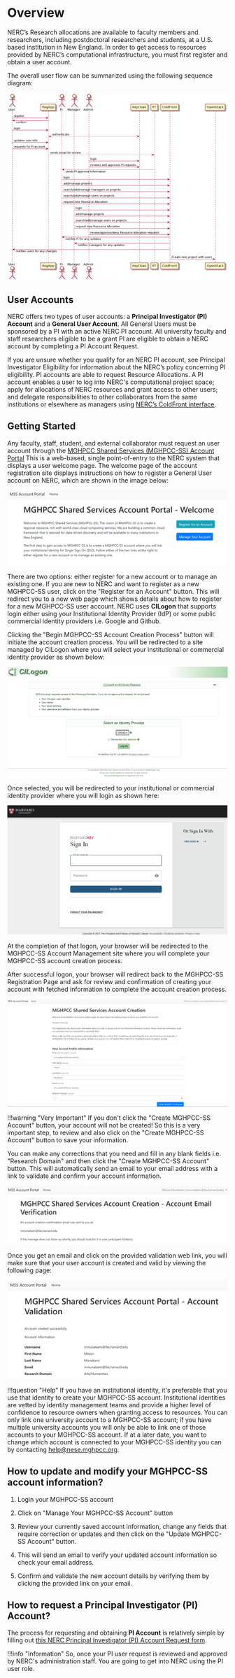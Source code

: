 # Overview

NERC’s Research allocations are available to faculty members and researchers, including
postdoctoral researchers and students, at a U.S. based institution in New England.
In order to get access to resources provided by NERC’s computational infrastructure,
you must first register and obtain a user account.

The overall user flow can be summarized using the following sequence diagram:

![NERC user flow](images/user-flow-NERC.png)

## User Accounts

NERC offers two types of user accounts: a **Principal Investigator (PI) Account**
and a **General User Account**. All General Users must be sponsored by a PI with
an active NERC PI account. All university faculty and staff researchers eligible
to be a grant PI are eligible to obtain a NERC account by completing a PI Account
Request.

If you are unsure whether you qualify for an NERC PI account, see Principal Investigator
Eligibility for information about the NERC’s policy concerning PI eligibility. PI
accounts are able to request Resource Allocations. A PI account enables a user to
log into NERC's computational project space; apply for allocations of NERC resources
and grant access to other users; and delegate responsibilities to other collaborators
from the same institutions or elsewhere as managers using
[NERC’s ColdFront interface](https://coldfront.apps.nerc-shift-1.rc.fas.harvard.edu/).

## Getting Started

Any faculty, staff, student, and external collaborator must request an user account
through the [MGHPCC Shared Services (MGHPCC-SS) Account Portal](https://regapp.mss.mghpcc.org/)
This is a web-based, single point-of-entry to the NERC system that displays a user
welcome page. The welcome page of the account registration site displays instructions
on how to register a General User account on NERC, which are shown in the image below:

![MGHPCC Shared Services (MGHPCC-SS) Account Portal Welcome Page](images/regapp-welcome-page.png)

There are two options: either register for a new account or to manage an existing
one. If you are new to NERC and want to register as a new MGHPCC-SS user, click
on the "Register for an Account" button. This will redirect you to a new web page
which shows details about how to register for a new MGHPCC-SS user account. NERC
uses **CILogon** that supports login either using your Institutional Identity
Provider (IdP) or some public commercial identity providers i.e. Google and Github.

Clicking the "Begin MGHPCC-SS Account Creation Process" button will initiate the
account creation process. You will be redirected to a site managed by CILogon where
you will select your institutional or commercial identity provider as shown below:

![CILogon Page](images/CILogon.png)

Once selected, you will be redirected to your institutional or commercial identity
provider where you will login as shown here:

![Institutional IdP Login Page](images/institutional_idp.png)

At the completion of that logon, your browser will be redirected to the MGHPCC-SS
Account Management site where you will complete your MGHPCC-SS account creation process.

After successful logon, your browser will redirect back to the MGHPCC-SS Registration
Page and ask for review and confirmation of creating your account with fetched information
to complete the account creation process.

![User Account Review Before Creation Page](images/user-account-review-page.png)

!!!warning "Very Important"
    If you don't click the "Create MGHPCC-SS Account" button, your account will not
    be created! So this is a very important step, to review and also click on the
    "Create MGHPCC-SS Account" button to save your information.

You can make any corrections that you need and fill in any blank fields i.e. "Research
Domain" and then click the "Create MGHPCC-SS Account" button. This will automatically
send an email to your email address with a link to validate and confirm your account
information.

![User Account Email Verification Page](images/account-email-verification-page.png)

Once you get an email and click on the provided validation web link, you will make
sure that your user account is created and valid by viewing the following page:

![Successful Account Validation Page](images/successful-account-validation.png)

!!!question "Help"
    If you have an institutional identity, it's preferable that you use that identity
    to create your MGHPCC-SS account. Institutional identities are vetted by identity
    management teams and provide a higher level of confidence to resource owners
    when granting access to resources. You can only link one university account to
    a MGHPCC-SS account; if you have multiple university accounts you will only be
    able to link one of those accounts to your MGHPCC-SS account. If at a later date,
    you want to change which account is connected to your MGHPCC-SS identity you
    can by contacting [help@nese.mghpcc.org](mailto:help@nese.mghpcc.org?subject=NERC%20User%20Account%Help).

## How to update and modify your MGHPCC-SS account information?

1. Login your MGHPCC-SS account

2. Click on "Manage Your MGHPCC-SS Account" button

3. Review your currently saved account information, change any fields that require
correction or updates and then click on the "Update MGHPCC-SS Account" button.

4. This will send an email to verify your updated account information so check your
email address.

5. Confirm and validate the new account details by verifying them by clicking the
provided link on your email.

## How to request a Principal Investigator (PI) Account?

The process for requesting and obtaining **PI Account** is relatively simple by
filling out [this NERC Principal Investigator (PI) Account Request form](https://docs.google.com/forms/d/e/1FAIpQLSdscMlm3TQR09sl7P-0n4oN1uzpd7YikqDubEYF2QDLVz6djA/viewform?pli=1&fbzx=-8227359805748438031).

!!!info "Information"
    So, once your PI user request is reviewed and approved by NERC's administration
    staff. You are going to get into NERC using the PI user role.
